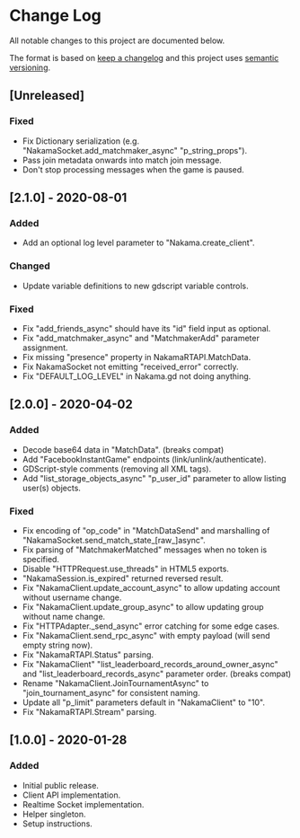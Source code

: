 # Change Log
All notable changes to this project are documented below.

The format is based on [keep a changelog](http://keepachangelog.com/) and this project uses [semantic versioning](http://semver.org/).

## [Unreleased]

### Fixed
- Fix Dictionary serialization (e.g. "NakamaSocket.add_matchmaker_async" "p_string_props").
- Pass join metadata onwards into match join message.
- Don't stop processing messages when the game is paused.

## [2.1.0] - 2020-08-01

### Added

- Add an optional log level parameter to "Nakama.create_client".

### Changed

- Update variable definitions to new gdscript variable controls.

### Fixed

- Fix "add_friends_async" should have its "id" field input as optional.
- Fix "add_matchmaker_async" and "MatchmakerAdd" parameter assignment.
- Fix missing "presence" property in NakamaRTAPI.MatchData.
- Fix NakamaSocket not emitting "received_error" correctly.
- Fix "DEFAULT_LOG_LEVEL" in Nakama.gd not doing anything.

## [2.0.0] - 2020-04-02

### Added

- Decode base64 data in "MatchData". (breaks compat)
- Add "FacebookInstantGame" endpoints (link/unlink/authenticate).
- GDScript-style comments (removing all XML tags).
- Add "list_storage_objects_async" "p_user_id" parameter to allow listing user(s) objects.

### Fixed

- Fix encoding of "op_code" in "MatchDataSend" and marshalling of "NakamaSocket.send_match_state_[raw_]async".
- Fix parsing of "MatchmakerMatched" messages when no token is specified.
- Disable "HTTPRequest.use_threads" in HTML5 exports.
- "NakamaSession.is_expired" returned reversed result.
- Fix "NakamaClient.update_account_async" to allow updating account without username change.
- Fix "NakamaClient.update_group_async" to allow updating group without name change.
- Fix "HTTPAdapter._send_async" error catching for some edge cases.
- Fix "NakamaClient.send_rpc_async" with empty payload (will send empty string now).
- Fix "NakamaRTAPI.Status" parsing.
- Fix "NakamaClient" "list_leaderboard_records_around_owner_async" and "list_leaderboard_records_async" parameter order. (breaks compat)
- Rename "NakamaClient.JoinTournamentAsync" to "join_tournament_async" for consistent naming.
- Update all "p_limit" parameters default in "NakamaClient" to "10".
- Fix "NakamaRTAPI.Stream" parsing.

## [1.0.0] - 2020-01-28
### Added
- Initial public release.
- Client API implementation.
- Realtime Socket implementation.
- Helper singleton.
- Setup instructions.
